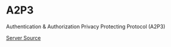 A2P3
====

Authentication &amp; Authorization Privacy Protecting Protocol (A2P3)

[Server Source](https://github.com/dickhardt/A2P3/tree/master/server)